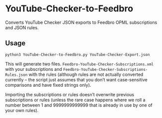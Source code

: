 # YouTube-Checker-to-Feedbro
Converts YouTube Checker JSON exports to Feedbro OPML subscriptions and JSON rules.

## Usage
```
python3 YouTube-Checker-to-Feedbro.py YouTube-Checker-Export.json
```

This will generate two files. `Feedbro-YouTube-Checker-Subscriptions.xml` with your subscriptions and `Feedbro-YouTube-Checker-Subscriptions-Rules.json` with the rules (although rules are not actually converted currently – the script just assumes that you don’t want case-sensitive comparisons and have fixed strings only). 

Importing the subscriptions or rules doesn’t overwrite previous subscriptions or rules (unless the rare case happens where we roll a number between 1 and 9999999999999 that is already in use by one of your own rules).

